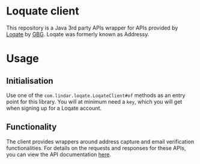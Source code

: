 # Loquate client

This repository is a Java 3rd party APIs wrapper for APIs provided by [Loqate](https://www.loqate.com/) by [GBG](https://www.gbgplc.com/en/). 
Loqate was formerly known as Addressy.

# Usage

## Initialisation

Use one of the `com.lindar.loqate.LoqateClient#of` methods as an entry point for this library. You will at minimum need a `key`, 
which you will get when signing up for a Loqate account.

## Functionality

The client provides wrappers around address capture and email verification functionalities. For details on the requests and responses for these APIs, 
you can view the API documentation [here](https://www.loqate.com/resources/support/apis/).
